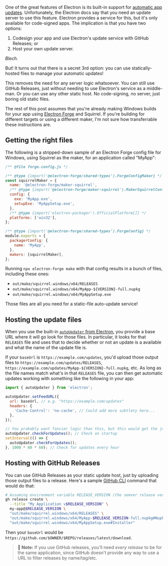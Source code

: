 One of the great features of Electron is its built-in support for [automatic app updates](https://www.electronjs.org/docs/latest/tutorial/updates). Unfortunately, the Electron docs say that you need an update server to use this feature. Electron provides a service for this, but it's only available for code-signed apps. The implication is that you have two options:

1. Codesign your app and use Electron's update service with GitHub Releases; or
2. Host your own update server.

*Blech.*

But! It turns out that there is a secret 3rd option: you can use statically-hosted files to manage your automatic updates!

This removes the need for any server logic whatsoever. You can still use GitHub Releases, just without needing to use Electron's service as a middle-man. Or you can use any other static host. No code-signing, no server, just boring old static files.

The rest of this post assumes that you're already making Windows builds for your app using [Electron Forge](https://www.electronforge.io) and Squirrel. If you're building for different targets or using a different maker, I'm not sure how transferrable these instructions are.

## Getting the right files

The following is a stripped-down sample of an Electron Forge config file for Windows, using Squirrel as the maker, for an application called "MyApp":


```js
/** @file forge.config.js */

/** @type {import('@electron-forge/shared-types').ForgeConfigMaker} */
const squirrelMaker = {
  name: '@electron-forge/maker-squirrel',
  /** @type {import('@electron-forge/maker-squirrel').MakerSquirrelConfig } */
  config: {
    exe: 'MyApp.exe',
    setupExe: 'MyAppSetup.exe',
  },
  /** @type {import('electron-packager').OfficialPlatform[]} */
  platforms: ['win32'],
};

/** @type {import('@electron-forge/shared-types').ForgeConfig} */
module.exports = {
  packagerConfig: {
    name: 'MyApp',
  },
  makers: [squirrelMaker],
};
```

Running `npx electron-forge make` with that config results in a bunch of files, including these ones:

- `out/make/squirrel.windows/x64/RELEASES`
- `out/make/squirrel.windows/x64/MyApp-${VERSION}-full.nupkg`
- `out/make/squirrel.windows/x64/MyAppSetup.exe`

Those files are all you need for a static-file auto-update service!

## Hosting the update files

When you use the built-in [`autoUpdater` from Electron](https://www.electronjs.org/docs/latest/api/auto-updater), you provide a base URL where it will go look for those files. In particular, it looks for that `RELEASES` file and uses that to decide whether or not an update is a available and what the name of the update file is.

If your `baseUrl` is `https://example.com/updates`, you'd upload those output files to `https://example.com/updates/RELEASES`, `https://example.com/updates/MyApp-${VERSION}-full.nupkg`, etc. As long as the file names match what's in that `RELEASES` file, you can then get automatic updates working with something like the following in your app:

```js
import { autoUpdater } from 'electron';

autoUpdater.setFeedURL({
  url: baseUrl, // e.g. "https://example.com/updates"
  headers: {
    'Cache-Control': 'no-cache', // Could add more subtlety here...
  },
});

// You probably want fancier logic than this, but this would get the job done:
autoUpdater.checkForUpdates(); // Check on startup
setInterval(() => {
  autoUpdater.checkForUpdates();
}, 1000 * 60 * 60); // Check for updates every hour
```

## Hosting with GitHub Releases

You can use GitHub Releases as your static update host, just by uploading those output files to a release. Here's a sample [GitHub CLI](https://cli.github.com/) command that would do that:

```sh
# Assuming environment variable RELEASE_VERSION (the semver release version)
gh release create \
  --title "My Application v$RELEASE_VERSION" \
  my-app@$RELEASE_VERSION \
  "out/make/squirrel.windows/x64/RELEASES" \
  "out/make/squirrel.windows/x64/MyApp-$RELEASE_VERSION-full.nupkg#Nupkg" \
  "out/make/squirrel.windows/x64/MyAppSetup.exe#Installer"
```

Then your `baseUrl` would be `https://github.com/$OWNER/$REPO/releases/latest/download`.

> **📝 Note:** If you use GitHub releases, you'll need *every release* to be for the same application, since GitHub doesn't provide any way to use a URL to filter releases by name/tag/etc.